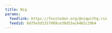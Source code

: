 ```yaml
---
title: Niq
params:
  feedlink: https://fosstodon.org/@niqwithq.rss
  feedid: 6d75e5d1317d89ce39d53ac6402c29b4
---
```

